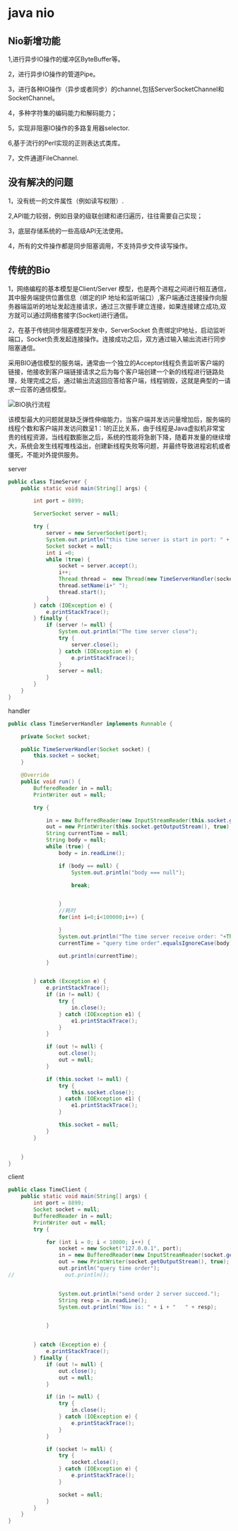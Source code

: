 # java nio





## Nio新增功能

1,进行异步IO操作的缓冲区ByteBuffer等。

2，进行异步IO操作的管道Pipe。

3，进行各种IO操作（异步或者同步）的channel,包括ServerSocketChannel和SocketChannel。

4，多种字符集的编码能力和解码能力；

5，实现非阻塞IO操作的多路复用器selector.

6,基于流行的Perl实现的正则表达式类库。

7，文件通道FileChannel.



## 没有解决的问题

1，没有统一的文件属性（例如读写权限）.

2,API能力较弱，例如目录的级联创建和递归遍历，往往需要自己实现；

3，底层存储系统的一些高级API无法使用。

4，所有的文件操作都是同步阻塞调用，不支持异步文件读写操作。



## 传统的Bio

1，网络编程的基本模型是Client/Server 模型，也是两个进程之间进行相互通信，其中服务端提供位置信息（绑定的IP 地址和监听端口）,客户端通过连接操作向服务器端监听的地址发起连接请求，通过三次握手建立连接，如果连接建立成功,双方就可以通过网络套接字(Socket)进行通信。

2，在基于传统同步阻塞模型开发中，ServerSocket 负责绑定IP地址，启动监听端口，Socket负责发起连接操作。连接成功之后，双方通过输入输出流进行同步阻塞通信。

采用BIO通信模型的服务端，通常由一个独立的Acceptor线程负责监听客户端的链接，他接收到客户端链接请求之后为每个客户端创建一个新的线程进行链路处理，处理完成之后，通过输出流返回应答给客户端，线程销毁，这就是典型的一请求一应答的通信模型。



![BIO执行流程](../images/BIO执行流程.png)



​	该模型最大的问题就是缺乏弹性伸缩能力，当客户端并发访问量增加后，服务端的线程个数和客户端并发访问数呈1：1的正比关系，由于线程是Java虚拟机非常宝贵的线程资源，当线程数膨胀之后，系统的性能将急剧下降，随着并发量的继续增大，系统会发生线程堆栈溢出，创建新线程失败等问题，并最终导致进程宕机或者僵死，不能对外提供服务。



server

```java
public class TimeServer {
    public static void main(String[] args) {

        int port = 8899;

        ServerSocket server = null;

        try {
            server = new ServerSocket(port);
            System.out.println("this time server is start in port: " + port);
            Socket socket = null;
            int i =0;
            while (true) {
                socket = server.accept();
                i++;
                Thread thread =  new Thread(new TimeServerHandler(socket));
                thread.setName(i+" ");
                thread.start();
            }
        } catch (IOException e) {
            e.printStackTrace();
        } finally {
            if (server != null) {
                System.out.println("The time server close");
                try {
                    server.close();
                } catch (IOException e) {
                    e.printStackTrace();
                }
                server = null;
            }
        }
    }
}
```



handler

```java
public class TimeServerHandler implements Runnable {

    private Socket socket;

    public TimeServerHandler(Socket socket) {
        this.socket = socket;
    }

    @Override
    public void run() {
        BufferedReader in = null;
        PrintWriter out = null;

        try {

            in = new BufferedReader(new InputStreamReader(this.socket.getInputStream()));
            out = new PrintWriter(this.socket.getOutputStream(), true);
            String currentTime = null;
            String body = null;
            while (true) {
                body = in.readLine();

                if (body == null) {
                    System.out.println("body === null");

                    break;


                }
                //耗时
                for(int i=0;i<100000;i++) {

                }
                System.out.println("The time server receive order: "+Thread.currentThread().getName() + body);
                currentTime = "query time order".equalsIgnoreCase(body) ? new Date(System.currentTimeMillis()).toString() : "BAD ORDER";

                out.println(currentTime);
            }


        } catch (Exception e) {
            e.printStackTrace();
            if (in != null) {
                try {
                    in.close();
                } catch (IOException e1) {
                    e1.printStackTrace();
                }
            }

            if (out != null) {
                out.close();
                out = null;
            }

            if (this.socket != null) {
                try {
                    this.socket.close();
                } catch (IOException e1) {
                    e1.printStackTrace();
                }

                this.socket = null;
            }
        }


    }
}
```



client

```java
public class TimeClient {
    public static void main(String[] args) {
        int port = 8899;
        Socket socket = null;
        BufferedReader in = null;
        PrintWriter out = null;
        try {

            for (int i = 0; i < 10000; i++) {
                socket = new Socket("127.0.0.1", port);
                in = new BufferedReader(new InputStreamReader(socket.getInputStream()));
                out = new PrintWriter(socket.getOutputStream(), true);
                out.println("query time order");
//                out.println();


                System.out.println("send order 2 server succeed.");
                String resp = in.readLine();
                System.out.println("Now is: " + i + "   " + resp);


            }


        } catch (Exception e) {
            e.printStackTrace();
        } finally {
            if (out != null) {
                out.close();
                out = null;
            }

            if (in != null) {
                try {
                    in.close();
                } catch (IOException e) {
                    e.printStackTrace();
                }
            }

            if (socket != null) {
                try {
                    socket.close();
                } catch (IOException e) {
                    e.printStackTrace();
                }

                socket = null;
            }
        }
    }
}
```





















